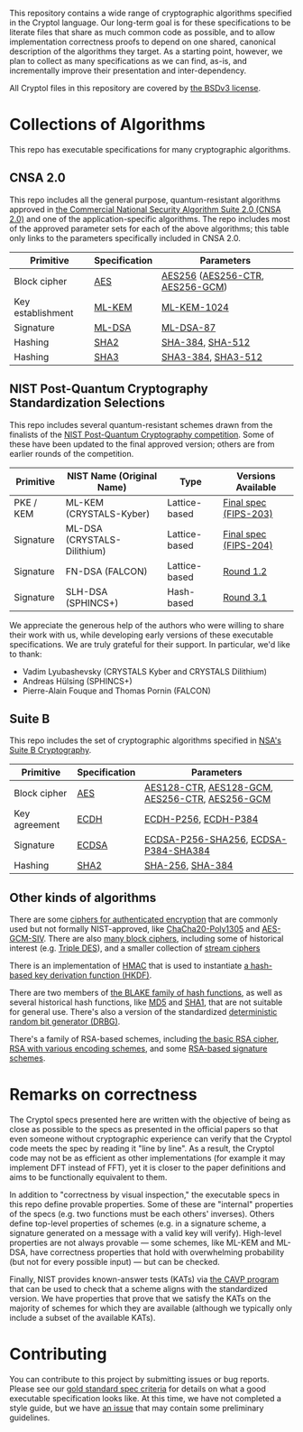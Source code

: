 This repository contains a wide range of cryptographic algorithms
specified in the Cryptol language. Our long-term goal is for these
specifications to be literate files that share as much common code as
possible, and to allow implementation correctness proofs to depend on
one shared, canonical description of the algorithms they target. As a
starting point, however, we plan to collect as many specifications as
we can find, as-is, and incrementally improve their presentation and
inter-dependency.

All Cryptol files in this repository are covered by [the BSDv3 license](LICENSE).

# Collections of Algorithms
This repo has executable specifications for many cryptographic algorithms.

## CNSA 2.0
This repo includes all the general purpose, quantum-resistant algorithms approved in [the Commercial National Security Algorithm Suite 2.0 (CNSA 2.0)](https://media.defense.gov/2022/Sep/07/2003071836/-1/-1/0/CSI_CNSA_2.0_FAQ_.PDF) and one of the application-specific algorithms.
The repo includes most of the approved parameter sets for each of the above algorithms; this table only links to the parameters specifically included in CNSA 2.0.

| Primitive | Specification | Parameters |
| --- | --- | --- |
| Block cipher | [AES](Primitive/Symmetric/Cipher/Block/AES) | [AES256](Primitive/Symmetric/Cipher/Block/AES/Instantiations/AES256.cry) ([AES256-CTR](Primitive/Symmetric/Cipher/Block/Modes/Instantiations/AES256_CTR.cry), [AES256-GCM](Primitive/Symmetric/Cipher/Authenticated/GCM/Instantiations/AES256_GCM.cry)) |
| Key establishment | [ML-KEM](Primitive/Asymmetric/KEM/ML_KEM/) | [ML-KEM-1024](Primitive/Asymmetric/KEM/ML_KEM/Instantiations/ML_KEM1024.cry) |
| Signature | [ML-DSA](Primitive/Asymmetric/Signature/ML_DSA/) | [ML-DSA-87](Primitive/Asymmetric/Signature/ML_DSA/Instantiations/ML_DSA_87.cry) |
| Hashing | [SHA2](Primitive/Keyless/Hash/SHA2/Specification.cry) | [SHA-384](Primitive/Keyless/Hash/SHA2/Instantiations/SHA384.cry), [SHA-512](Primitive/Keyless/Hash/SHA2/Instantiations/SHA512.cry) |
| Hashing | [SHA3](Primitive/Keyless/Hash/SHA3) | [SHA3-384](Primitive/Keyless/Hash/SHA3/Instantiations/SHA3_384.cry), [SHA3-512](Primitive/Keyless/Hash/SHA3/Instantiations/SHA3_512.cry) |

## NIST Post-Quantum Cryptography Standardization Selections
This repo includes several quantum-resistant schemes drawn from the finalists of the [NIST Post-Quantum Cryptography competition](https://csrc.nist.gov/projects/post-quantum-cryptography). Some of these have been updated to the final approved version; others are from earlier rounds of the competition.

| Primitive | NIST Name (Original Name)   | Type          | Versions Available |
|-----------|-----------------------------|---------------|--------------------|
| PKE / KEM | ML-KEM (CRYSTALS-Kyber)     | Lattice-based | [Final spec (FIPS-203)](Primitive/Asymmetric/KEM/ML_KEM/) |
| Signature | ML-DSA (CRYSTALS-Dilithium) | Lattice-based | [Final spec (FIPS-204)](Primitive/Asymmetric/Signature/ML_DSA/) |
| Signature | FN-DSA (FALCON)             | Lattice-based | [Round 1.2](Primitive/Asymmetric/Signature/FALCON/1.2/) |
| Signature | SLH-DSA (SPHINCS+)          | Hash-based    | [Round 3.1](Primitive/Asymmetric/Signature/SphincsPlus/) |

We appreciate the generous help of the authors who were willing to share their work with us, while developing early versions of these executable specifications. We are truly grateful for their support. In particular, we'd like to thank:
- Vadim Lyubashevsky (CRYSTALS Kyber and CRYSTALS Dilithium)
- Andreas Hülsing (SPHINCS+)
- Pierre-Alain Fouque and Thomas Pornin (FALCON)

## Suite B
This repo includes the set of cryptographic algorithms specified in [NSA's Suite B Cryptography](https://en.wikipedia.org/wiki/NSA_Suite_B_Cryptography).

| Primitive | Specification | Parameters |
| --- | --- | --- |
| Block cipher | [AES](Primitive/Symmetric/Cipher/Block/AES) | [AES128-CTR](Primitive/Symmetric/Cipher/Block/Modes/Instantiations/AES128_CTR.cry), [AES128-GCM](Primitive/Symmetric/Cipher/Authenticated/GCM/Instantiations/AES128_GCM.cry), [AES256-CTR](Primitive/Symmetric/Cipher/Block/Modes/Instantiations/AES256_CTR.cry), [AES256-GCM](Primitive/Symmetric/Cipher/Authenticated/GCM/Instantiations/AES256_GCM.cry)|
| Key agreement | [ECDH](Primitive/Asymmetric/KEM/ECDH/) | [ECDH-P256](Primitive/Asymmetric/KEM/ECDH/Instantiations/ECDH_P256.cry), [ECDH-P384](Primitive/Asymmetric/KEM/ECDH/Instantiations/ECDH_P384.cry) |
| Signature | [ECDSA](Primitive/Asymmetric/Signature/ECDSA/) | [ECDSA-P256-SHA256](Primitive/Asymmetric/Signature/ECDSA/Instantiations/ECDSA_P256_SHA256.cry), [ECDSA-P384-SHA384](Primitive/Asymmetric/Signature/ECDSA/Instantiations/ECDSA_P384_SHA384.cry) |
| Hashing | [SHA2](Primitive/Keyless/Hash/SHA2/Specification.cry) | [SHA-256](Primitive/Keyless/Hash/SHA2/Instantiations/SHA256.cry), [SHA-384](Primitive/Keyless/Hash/SHA2/Instantiations/SHA384.cry) |

## Other kinds of algorithms

There are some [ciphers for authenticated encryption](Primitive/Symmetric/Cipher/Authenticated/) that are commonly used but not formally NIST-approved, like [ChaCha20-Poly1305](Primitive/Symmetric/Cipher/Authenticated/ChaChaPolyCryptolIETF.md) and [AES-GCM-SIV](Primitive/Symmetric/Cipher/Authenticated/AES_GCM_SIV.cry). There are also [many block ciphers](Primitive/Symmetric/Cipher/Block/), including some of historical interest (e.g. [Triple DES](Primitive/Symmetric/Cipher/Block/TripleDES.md)), and a smaller collection of [stream ciphers](Primitive/Symmetric/Cipher/Stream/)

There is an implementation of [HMAC](Primitive/Symmetric/MAC/HMAC/Specification.cry) that is used to instantiate [a hash-based key derivation function (HKDF)](Primitive/Symmetric/KDF/).

There are two members of [the BLAKE family of hash functions](Primitive/Keyless/Hash/), as well as several historical hash functions, like [MD5](Primitive/Keyless/Hash/MD5.md) and [SHA1](Primitive/Keyless/Hash/SHA1/Specification.cry), that are not suitable for general use. There's also a version of the standardized [deterministic random bit generator (DRBG)](Primitive/Keyless/Generator/DRBG.cry).

There's a family of RSA-based schemes, including [the basic RSA cipher](Primitive/Asymmetric/Cipher/RSA.cry), [RSA with various encoding schemes](Primitive/Asymmetric/Scheme), and some [RSA-based signature schemes](Primitive/Asymmetric/Signature).




# Remarks on correctness
The Cryptol specs presented here are written with the objective of being as close as possible to the specs as presented in the official papers so that even someone without cryptographic experience can verify that the Cryptol code meets the spec by reading it "line by line". As a result, the Cryptol code may not be as efficient as other implementations (for example it may implement DFT instead of FFT), yet it is closer to the paper definitions and aims to be functionally equivalent to them.

In addition to "correctness by visual inspection," the executable specs in this repo define provable properties. Some of these are "internal" properties of the specs (e.g. two functions must be each others' inverses). Others define top-level properties of schemes (e.g. in a signature scheme, a signature generated on a message with a valid key will verify). High-level properties are not always provable — some schemes, like ML-KEM and ML-DSA, have correctness properties that hold with overwhelming probability (but not for every possible input) — but can be checked.

Finally, NIST provides known-answer tests (KATs) via [the CAVP program](https://csrc.nist.gov/projects/cryptographic-algorithm-validation-program) that can be used to check that a scheme aligns with the standardized version. We have properties that prove that we satisfy the KATs on the majority of schemes for which they are available (although we typically only include a subset of the available KATs).


# Contributing
You can contribute to this project by submitting issues or bug reports. Please see our [gold standard spec criteria](https://github.com/GaloisInc/cryptol-specs/wiki/Reviewing-guidelines) for details on what a good executable specification looks like. At this time, we have not completed a style guide, but we have [an issue](https://github.com/GaloisInc/cryptol-specs/issues/5) that may contain some preliminary guidelines.
